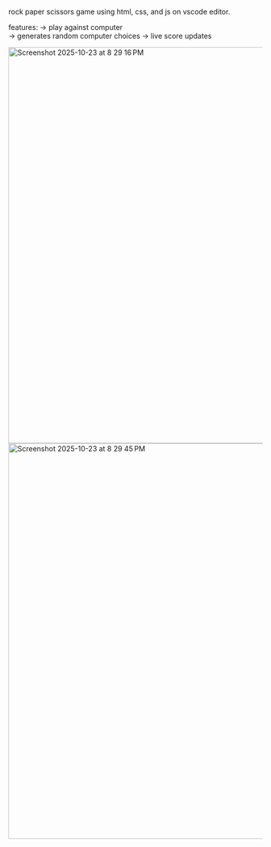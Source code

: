 rock paper scissors game using html, css, and js on vscode editor.

features:
-> play against  computer  
-> generates random computer choices 
-> live score updates 

<img width="1440" height="785" alt="Screenshot 2025-10-23 at 8 29 16 PM" src="https://github.com/user-attachments/assets/6e4e69a4-e4b6-4192-9626-df47a453aa25" />

<img width="1440" height="784" alt="Screenshot 2025-10-23 at 8 29 45 PM" src="https://github.com/user-attachments/assets/7775634b-5338-4d5f-b3b6-42d882be2f29" />
